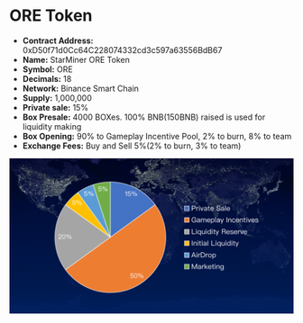# ORE Token

* **Contract Address:** 0xD50f71d0Cc64C228074332cd3c597a63556BdB67
* **Name:** StarMiner ORE Token
* **Symbol:** ORE
* **Decimals:** 18
* **Network:** Binance Smart Chain
* **Supply:** 1,000,000
* **Private sale:** 15%
* **Box Presale:** 4000 BOXes. 100% BNB\(150BNB\) raised is used for liquidity making
* **Box Opening:** 90% to Gameplay Incentive Pool, 2% to burn, 8% to team
* **Exchange Fees:** Buy and Sell 5%\(2% to burn, 3% to team\)

![](../.gitbook/assets/token-fen-bu-.png)

